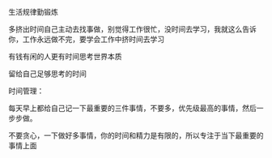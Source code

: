 生活规律勤锻炼

多挤出时间自己主动去找事做，别觉得工作很忙，没时间去学习，我就这么告诉你，工作永远做不完，要学会工作中挤时间去学习

有钱有闲的人更有时间思考世界本质

留给自己足够思考的时间

时间管理：

每天早上都给自己记一下最重要的三件事情，不要多，优先级最高的事情，然后一步步做。

不要贪心，一下做好多事情，你的时间和精力是有限的，所以专注于当下最重要的事情上面
